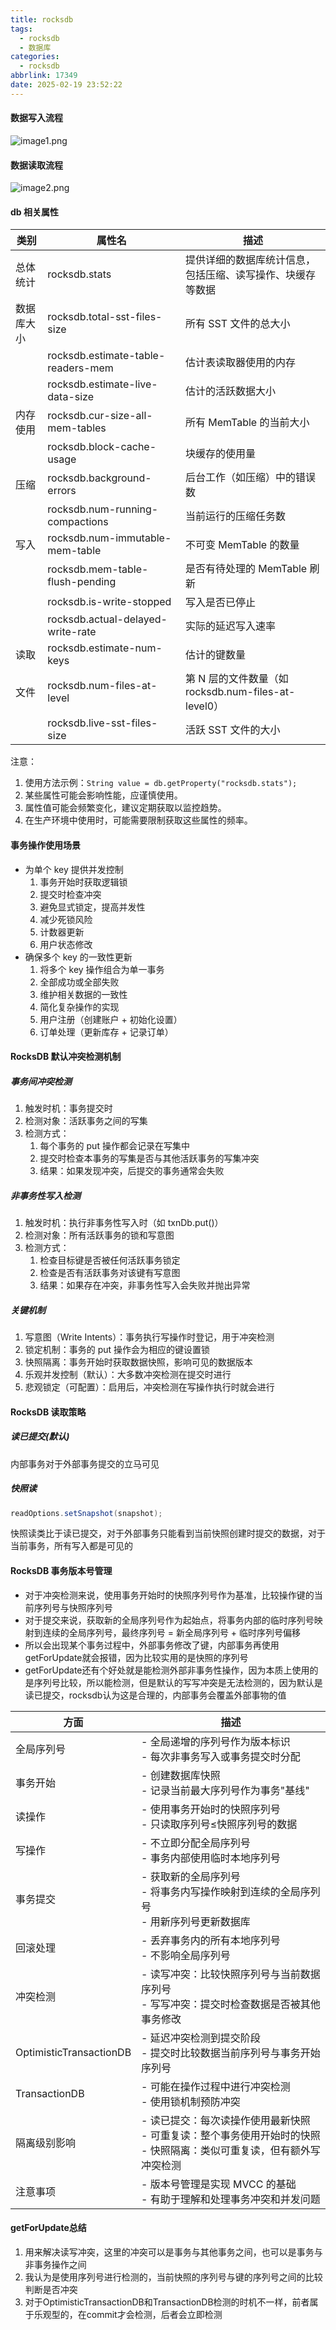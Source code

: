 ```yaml
---
title: rocksdb
tags:
  - rocksdb
  - 数据库
categories:
  - rocksdb
abbrlink: 17349
date: 2025-02-19 23:52:22
---
```


#### 数据写入流程
![image1.png](/images/db/rocksdb/image1.png)

#### 数据读取流程
![image2.png](/images/db/rocksdb/image2.png)

#### db 相关属性
| 类别 | 属性名 | 描述 |
|------|--------|------|
| 总体统计 | rocksdb.stats | 提供详细的数据库统计信息，包括压缩、读写操作、块缓存等数据 |
| 数据库大小 | rocksdb.total-sst-files-size | 所有 SST 文件的总大小 |
| | rocksdb.estimate-table-readers-mem | 估计表读取器使用的内存 |
| | rocksdb.estimate-live-data-size | 估计的活跃数据大小 |
| 内存使用 | rocksdb.cur-size-all-mem-tables | 所有 MemTable 的当前大小 |
| | rocksdb.block-cache-usage | 块缓存的使用量 |
| 压缩 | rocksdb.background-errors | 后台工作（如压缩）中的错误数 |
| | rocksdb.num-running-compactions | 当前运行的压缩任务数 |
| 写入 | rocksdb.num-immutable-mem-table | 不可变 MemTable 的数量 |
| | rocksdb.mem-table-flush-pending | 是否有待处理的 MemTable 刷新 |
| | rocksdb.is-write-stopped | 写入是否已停止 |
| | rocksdb.actual-delayed-write-rate | 实际的延迟写入速率 |
| 读取 | rocksdb.estimate-num-keys | 估计的键数量 |
| 文件 | rocksdb.num-files-at-level<N> | 第 N 层的文件数量（如 rocksdb.num-files-at-level0） |
| | rocksdb.live-sst-files-size | 活跃 SST 文件的大小 |

注意：
1. 使用方法示例：`String value = db.getProperty("rocksdb.stats");`
2. 某些属性可能会影响性能，应谨慎使用。
3. 属性值可能会频繁变化，建议定期获取以监控趋势。
4. 在生产环境中使用时，可能需要限制获取这些属性的频率。

#### 事务操作使用场景
- 为单个 key 提供并发控制
  1. 事务开始时获取逻辑锁
  2. 提交时检查冲突
  3. 避免显式锁定，提高并发性
  4. 减少死锁风险
  5. 计数器更新
  6. 用户状态修改
- 确保多个 key 的一致性更新
  1. 将多个 key 操作组合为单一事务
  2. 全部成功或全部失败
  3. 维护相关数据的一致性
  4. 简化复杂操作的实现
  5. 用户注册（创建账户 + 初始化设置）
  6. 订单处理（更新库存 + 记录订单）

#### RocksDB 默认冲突检测机制
##### 事务间冲突检测
1. 触发时机：事务提交时
2. 检测对象：活跃事务之间的写集
3. 检测方式：
   1. 每个事务的 put 操作都会记录在写集中
   2. 提交时检查本事务的写集是否与其他活跃事务的写集冲突
   3. 结果：如果发现冲突，后提交的事务通常会失败

##### 非事务性写入检测
1. 触发时机：执行非事务性写入时（如 txnDb.put()）
2. 检测对象：所有活跃事务的锁和写意图
3. 检测方式：
   1. 检查目标键是否被任何活跃事务锁定
   2. 检查是否有活跃事务对该键有写意图
   3. 结果：如果存在冲突，非事务性写入会失败并抛出异常

##### 关键机制
1. 写意图（Write Intents）：事务执行写操作时登记，用于冲突检测
2. 锁定机制：事务的 put 操作会为相应的键设置锁
3. 快照隔离：事务开始时获取数据快照，影响可见的数据版本
4. 乐观并发控制（默认）：大多数冲突检测在提交时进行
5. 悲观锁定（可配置）：启用后，冲突检测在写操作执行时就会进行

#### RocksDB 读取策略
##### 读已提交(默认)
内部事务对于外部事务提交的立马可见

##### 快照读
```java
readOptions.setSnapshot(snapshot);
```
快照读类比于读已提交，对于外部事务只能看到当前快照创建时提交的数据，对于当前事务，所有写入都是可见的


#### RocksDB 事务版本号管理
- 对于冲突检测来说，使用事务开始时的快照序列号作为基准，比较操作键的当前序列号与快照序列号
- 对于提交来说，获取新的全局序列号作为起始点，将事务内部的临时序列号映射到连续的全局序列号，最终序列号 = 新全局序列号 + 临时序列号偏移
- 所以会出现某个事务过程中，外部事务修改了键，内部事务再使用getForUpdate就会报错，因为比较实用的是快照的序列号
- getForUpdate还有个好处就是能检测外部非事务性操作，因为本质上使用的是序列号比较，所以能检测，但是默认的写写冲突是无法检测的，因为默认是读已提交，rocksdb认为这是合理的，内部事务会覆盖外部事物的值

| 方面 | 描述 |
|------|------|
| 全局序列号 | - 全局递增的序列号作为版本标识<br>- 每次非事务写入或事务提交时分配 |
| 事务开始 | - 创建数据库快照<br>- 记录当前最大序列号作为事务"基线" |
| 读操作 | - 使用事务开始时的快照序列号<br>- 只读取序列号≤快照序列号的数据 |
| 写操作 | - 不立即分配全局序列号<br>- 事务内部使用临时本地序列号 |
| 事务提交 | - 获取新的全局序列号<br>- 将事务内写操作映射到连续的全局序列号<br>- 用新序列号更新数据库 |
| 回滚处理 | - 丢弃事务内的所有本地序列号<br>- 不影响全局序列号 |
| 冲突检测 | - 读写冲突：比较快照序列号与当前数据序列号<br>- 写写冲突：提交时检查数据是否被其他事务修改 |
| OptimisticTransactionDB | - 延迟冲突检测到提交阶段<br>- 提交时比较数据当前序列号与事务开始序列号 |
| TransactionDB | - 可能在操作过程中进行冲突检测<br>- 使用锁机制预防冲突 |
| 隔离级别影响 | - 读已提交：每次读操作使用最新快照<br>- 可重复读：整个事务使用开始时的快照<br>- 快照隔离：类似可重复读，但有额外写冲突检测 |
| 注意事项 | - 版本号管理是实现 MVCC 的基础<br>- 有助于理解和处理事务冲突和并发问题 |

#### getForUpdate总结
1. 用来解决读写冲突，这里的冲突可以是事务与其他事务之间，也可以是事务与非事务操作之间
2. 我认为是使用序列号进行检测的，当前快照的序列号与键的序列号之间的比较判断是否冲突
3. 对于OptimisticTransactionDB和TransactionDB检测的时机不一样，前者属于乐观型的，在commit才会检测，后者会立即检测